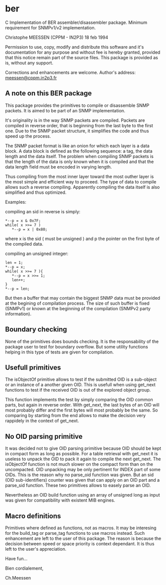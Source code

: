 ber
===

C Implementation of BER assembler/disassembler package.
Minimum requirement for SNMPv1/v2 implementation.
 
Christophe MEESSEN (CPPM - IN2P3)
18 feb 1994
 
Permission to use, copy,  modify and distribute this software and it's documentation for any purpose and  without fee is hereby granted,  provided that this notice remain part of the source files. This package is provided as is, without any support.
 
Corrections and enhancements are welcome.
Author's address: meessen@cppm.in2p3.fr

 
A note on this BER package
--------------------------
 
This package provides the primitives to compile or disassemble SNMP packets. It is aimed to be part of an SNMP implementation.
 
It's originality is in the way SNMP packets are compiled. Packets are compiled in reverse order, that is beginning from the last byte to the first one. Due to the SNMP packet structure, it simplifies the code and thus speed up the process.
 
The SNMP packet format is like an onion for which each layer is a data block. A data block is defined as the following sequence: a tag, the data length and the data itself. The problem when compiling SNMP packets is that the length of the data is only known when it is compiled and that the data length field must be encoded in varying length.
 
Thus compiling from the most inner layer toward the most outher layer is the most simple and efficient way to proceed. The type of data to compile allows such a reverse compiling. Apparently compiling the data itself is also
simplified and thus optimized.
 
Examples:
 
compiling an sid in reverse is simply:
 
    *--p = x & 0x7F;
    while( x >>= 7 )
       *--p = x | 0x80;
 
where x is the sid ( must be unsigned ) and p the pointer on the first byte of the compiled data.
 
compiling an unsigned integer:
 
    len = 1;
    *--p = x;
    while( x >>= 7 ){
       *--p = x >>= 1;
       len++;
    }
    *--p = len;
 
But then a buffer that may contain the biggest SNMP data must be provided at the begining of compilation process. The size of such buffer is fixed (SNMPv1) or known at the beginning of the compilation (SNMPv2 party information).
 
Boundary checking
-----------------
 
None of the primitives does bounds checking. It is the responsability of the package user to test for boundary overflow. But some utility functions helping in this type of tests are given for compilation.
 
Usefull primitives
------------------
 
The isObjectOf primitive allows to test if the submitted OID is a sub-object or an instance of a another given OID. This is usefull when using get_next functions to test if the received OID is out of the explored object group.
 
This function implements the test by simply comparing the OID common parts, but again in reverse order. With get_next, the last bytes of an OID
will most probably differ and the first bytes will most probably be the same. So comparing by starting from the end allows to make the decision very rappidely in the context of get_next.
 
No OID parsing primitive
------------------------
 
It was decided not to give OID parsing primitive because OID should be kept in compact form as long as possible. For a table retrieval with get_next it is useless to unpack the OID to pack it again to compile the next get_next. The isObjectOf function is not much slower on the compact form than on the uncompacted. OID unpacking may be only pertinent for INDEX part of some OIDs. This is the reason why no parse_oid function was given. But an sid (OID sub-identifiers) counter was given that can apply on an OID part and a parse_sid function. These two primitives allows to easely parse an OID.
 
Nevertheless an OID build function using an array of unsigned long as input was given for compatibility with existent MIB engines.

Macro definitions
-----------------

Primitives where defined as functions, not as macros. It may be interesing for the build_tag or parse_tag functions to use
macros instead. Such enhancement are left to the user of this package. The reason is because the decision between speed or space priority is context dependant. It is thus left to the user's appreciation.
 
Have fun...



Bien cordialement,

Ch.Meessen
